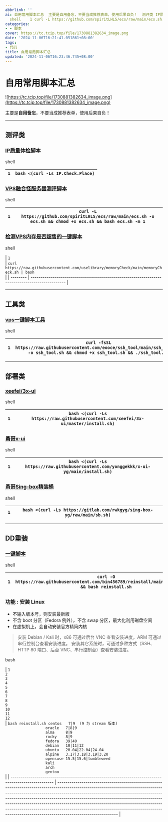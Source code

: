```yaml
---
abbrlink: ''
ai: 自用常用脚本汇总  主要是自用备忘，不要当成推荐表单，使用后果自负！  测评类 IP质量体检脚本 shell    1 bash <(curl -Ls IP.Check.Place)    VPS融合怪服务器测评脚本
  shell    1 curl -L https://github.com/spiritLHLS/ecs/raw/main/ecs.sh...
categories:
- - 脚本
cover: https://tc.tcip.top/file/1730881382634_image.png
date: '2024-11-06T16:21:41.051861+08:00'
tags:
- 代码
title: 自用常用脚本汇总
updated: '2024-11-06T16:23:46.745+08:00'
---
```

# 自用常用脚本汇总

![https://tc.tcip.top/file/1730881382634_image.png](https://tc.tcip.top/file/1730881382634_image.png)

主要是**自用备忘**，不要当成推荐表单，使用后果自负！

---

## 测评类

### [IP质量体检脚本](https://github.com/xykt/IPQuality)

shell


| `1`<br/> | `bash <(curl -Ls IP.Check.Place)`<br/> |
| -------- | -------------------------------------- |

### [VPS融合怪服务器测评脚本](https://github.com/spiritLHLS/ecs)

shell


| `1`<br/> | `curl -L https://github.com/spiritLHLS/ecs/raw/main/ecs.sh -o ecs.sh && chmod +x ecs.sh && bash ecs.sh -m 1`<br/> |
| -------- | ----------------------------------------------------------------------------------------------------------------- |

### [检测VPS内存是否超售的一键脚本](https://github.com/uselibrary/memoryCheck)

shell

| `1`<br/> | `curl https://raw.githubusercontent.com/uselibrary/memoryCheck/main/memoryCheck.sh | bash`<br/> |
| -------- | ----------------------------------------------------------------------------------------------- |

---

## 工具类

### [vps一键脚本工具](https://github.com/eooce/ssh_tool)

shell


| `1`<br/> | `curl -fsSL https://raw.githubusercontent.com/eooce/ssh_tool/main/ssh_tool.sh -o ssh_tool.sh && chmod +x ssh_tool.sh && ./ssh_tool.sh`<br/> |
| -------- | ------------------------------------------------------------------------------------------------------------------------------------------- |

---

## 部署类

### [xeefei/3x-ui](https://github.com/xeefei/3x-ui)

shell


| `1`<br/> | `bash <(curl -Ls https://raw.githubusercontent.com/xeefei/3x-ui/master/install.sh)`<br/> |
| -------- | ---------------------------------------------------------------------------------------- |

### [甬哥x-ui](https://github.com/yonggekkk/x-ui-yg)

shell


| `1`<br/> | `bash <(curl -Ls https://raw.githubusercontent.com/yonggekkk/x-ui-yg/main/install.sh)`<br/> |
| -------- | ------------------------------------------------------------------------------------------- |

### [甬哥Sing-box精装桶](https://github.com/yonggekkk/sing-box_hysteria2_tuic_argo_reality)

shell


| `1`<br/> | `bash <(curl -Ls https://gitlab.com/rwkgyg/sing-box-yg/raw/main/sb.sh)`<br/> |
| -------- | ---------------------------------------------------------------------------- |

---

## DD重装

### [一键脚本](https://github.com/bin456789/reinstall)

shell


| `1`<br/> | `curl -O https://raw.githubusercontent.com/bin456789/reinstall/main/reinstall.sh && bash reinstall.sh`<br/> |
| -------- | ----------------------------------------------------------------------------------------------------------- |

### 功能 : **安装 Linux**

* 不输入版本号，则安装最新版
* 不含 boot 分区（Fedora 例外），不含 swap 分区，最大化利用磁盘空间
* 在虚拟机上，会自动安装官方精简内核

> 安装 Debian / Kali 时，x86 可通过后台 VNC 查看安装进度，ARM 可通过串行控制台查看安装进度。
> 安装其它系统时，可通过多种方式（SSH、HTTP 80 端口、后台 VNC、串行控制台）查看安装进度。

bash

| `1`<br/>`2`<br/>`3`<br/>`4`<br/>`5`<br/>`6`<br/>`7`<br/>`8`<br/>`9`<br/>`10`<br/>`11`<br/>`12`<br/> | `bash reinstall.sh centos   7|9  (9 为 stream 版本)`<br/>`                  oracle   7|8|9`<br/>`                  alma     8|9`<br/>`                  rocky    8|9`<br/>`                  fedora   39|40`<br/>`                  debian   10|11|12`<br/>`                  ubuntu   20.04|22.04|24.04`<br/>`                  alpine   3.17|3.18|3.19|3.20`<br/>`                  opensuse 15.5|15.6|tumbleweed`<br/>`                  kali`<br/>`                  arch`<br/>`                  gentoo`<br/> |
| --------------------------------------------------------------------------------------------------- | ------------------------------------------------------------------------------------------------------------------------------------------------------------------------------------------------------------------------------------------------------------------------------------------------------------------------------------------------------------------------------------------------------------------------------------------------------------------------------------------------------------------ |
